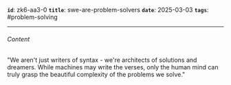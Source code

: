 **`id`**: zk6-aa3-0
**`title`**: swe-are-problem-solvers
**`date`**: 2025-03-03
**`tags`**: #problem-solving

---

###### Content

"We aren't just writers of syntax - we're architects of solutions and dreamers. While machines may write the verses, only the human mind can truly grasp the beautiful complexity of the problems we solve."
